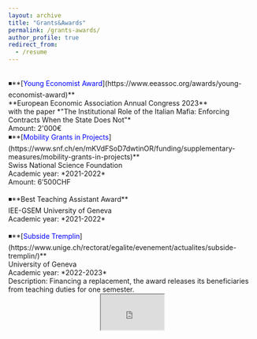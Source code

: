 ```yaml
---
layout: archive
title: "Grants&Awards"
permalink: /grants-awards/
author_profile: true
redirect_from:
  - /resume
---
```

<br />
◾**[<span style="color:blue">Young Economist Award</span>](https://www.eeassoc.org/awards/young-economist-award)** <br />
**European Economic Association Annual Congress 2023**  <br />
with the paper *"The Institutional Role of the Italian Mafia: Enforcing Contracts When the State Does Not"*  <br />
Amount: 2'000€  
<br />
◾**[<span style="color:blue">Mobility Grants in Projects</span>](https://www.snf.ch/en/mKVdFSoD7dwtinOR/funding/supplementary-measures/mobility-grants-in-projects)** <br />
Swiss National Science Foundation <br />
Academic year: *2021-2022* <br />
Amount: 6’500CHF <br />
<br />
◾**Best Teaching Assistant Award** <br />
IEE-GSEM University of Geneva <br />
Academic year: *2021-2022* <br />
<br />
◾**[<span style="color:blue">Subside Tremplin</span>](https://www.unige.ch/rectorat/egalite/evenement/actualites/subside-tremplin/)** <br />
University of Geneva <br />
Academic year: *2022-2023* <br />
Description: Financing a replacement, the award releases its beneficiaries from teaching duties for one semester. <br />

<div style="text-align: center;">
  <iframe width="128" height="72" src="https://elearn-services.unige.ch/medias/share/video?url=https://mediaserver.unige.ch/proxy/176648/VN4-4b13-2021-2022-06-14-C.mp4&id=176648&start=0"></iframe>
</div>

